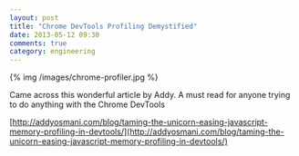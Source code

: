 ```yaml
---
layout: post
title: "Chrome DevTools Profiling Demystified"
date: 2013-05-12 09:30
comments: true
category: engineering
---
```


{% img /images/chrome-profiler.jpg %}

Came across this wonderful article by Addy. A must read for anyone trying to do anything with the Chrome DevTools

[http://addyosmani.com/blog/taming-the-unicorn-easing-javascript-memory-profiling-in-devtools/](http://addyosmani.com/blog/taming-the-unicorn-easing-javascript-memory-profiling-in-devtools/)
